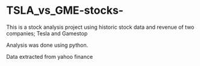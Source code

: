 # TSLA_vs_GME-stocks-

This is a stock analysis project using historic stock data and revenue of two companies; Tesla and Gamestop

Analysis was done using python.

Data extracted from yahoo finance
